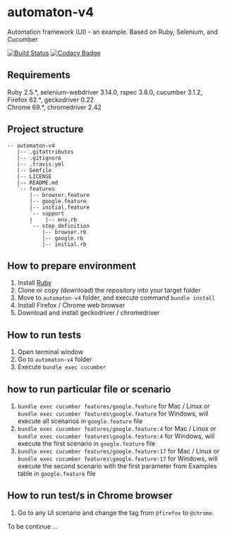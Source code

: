 # automaton-v4
Automation framework (UI) - an example. Based on Ruby, Selenium, and Cucumber

[![Build Status](https://travis-ci.org/BurhanH/automaton-v4.svg?branch=master)](https://travis-ci.org/BurhanH/automaton-v4)
[![Codacy Badge](https://api.codacy.com/project/badge/Grade/5786515c14b44772ba0dc5861280778a)](https://app.codacy.com/app/BurhanH/automaton-v4?utm_source=github.com&utm_medium=referral&utm_content=BurhanH/automaton-v4&utm_campaign=Badge_Grade_Dashboard)

## Requirements
Ruby 2.5.\*, selenium-webdriver 3.14.0, rspec 3.8.0, cucumber 3.1.2, <br>
Firefox 62.\*, geckodriver 0.22 <br>
Chrome 69.*, chromedriver 2.42 <br>

## Project structure
```text
-- automaton-v4
   |-- .gitattributes
   |-- .gitignore
   |-- .travis.yml
   |-- Gemfile
   |-- LICENSE
   |-- README.md
   `-- features
       |-- browser.feature
       |-- google.feature
       |-- initial.feature
       `-- support
       |    |-- env.rb
       `-- step_definition
           |-- browser.rb
           |-- google.rb
           |-- initial.rb
```

## How to prepare environment
1) Install [Ruby](https://www.ruby-lang.org/en/downloads/)
2) Clone or copy (download) the repository into your target folder
3) Move to `automaton-v4` folder, and execute command `bundle install`
4) Install Firefox / Chrome web browser
5) Download and install geckodriver / chromedriver

## How to run tests
1) Open terminal window
2) Go to `automaton-v4` folder
3) Execute `bundle exec cucumber`

## how to run particular file or scenario
1) `bundle exec cucumber features/google.feature` for Mac / Linux or `bundle exec cucumber features\google.feature` for Windows, will execute all scenarios in `google.feature` file
2) `bundle exec cucumber features/google.feature:4` for Mac / Linux or `bundle exec cucumber features\google.feature:4` for Windows, will execute the first scenario in `google.feature` file
3) `bundle exec cucumber features/google.feature:17` for Mac / Linux or `bundle exec cucumber features\google.feature:17` for Windows, will execute the second scenario with the first parameter from Examples table in `google.feature` file

## How to run test/s in Chrome browser
1) Go to any UI scenario and change the tag from `@firefox` to `@chrome`.

To be continue ...
